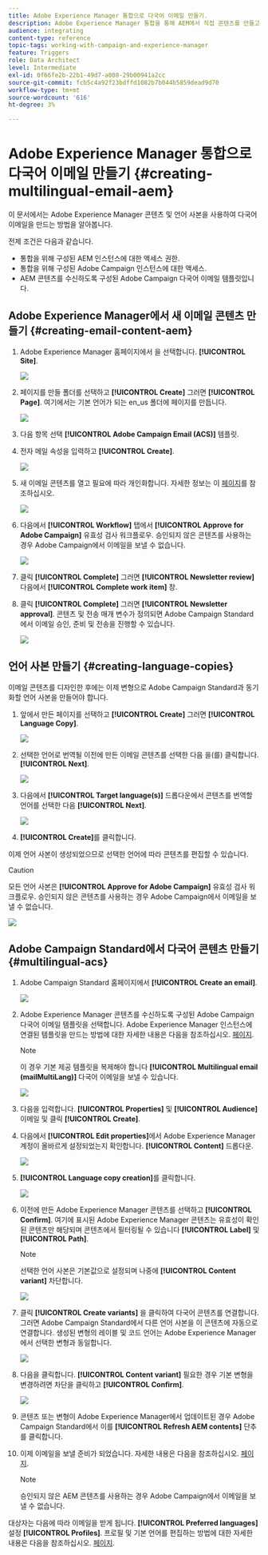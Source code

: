 ```yaml
---
title: Adobe Experience Manager 통합으로 다국어 이메일 만들기.
description: Adobe Experience Manager 통합을 통해 AEM에서 직접 콘텐츠를 만들고 나중에 Adobe Campaign에서 사용할 수 있습니다.
audience: integrating
content-type: reference
topic-tags: working-with-campaign-and-experience-manager
feature: Triggers
role: Data Architect
level: Intermediate
exl-id: 0f66fe2b-22b1-49d7-a080-29b00941a2cc
source-git-commit: fcb5c4a92f23bdffd1082b7b044b5859dead9d70
workflow-type: tm+mt
source-wordcount: '616'
ht-degree: 3%

---
```


# Adobe Experience Manager 통합으로 다국어 이메일 만들기 {#creating-multilingual-email-aem}

이 문서에서는 Adobe Experience Manager 콘텐츠 및 언어 사본을 사용하여 다국어 이메일을 만드는 방법을 알아봅니다.

전제 조건은 다음과 같습니다.

* 통합을 위해 구성된 AEM 인스턴스에 대한 액세스 권한.
* 통합을 위해 구성된 Adobe Campaign 인스턴스에 대한 액세스.
* AEM 콘텐츠를 수신하도록 구성된 Adobe Campaign 다국어 이메일 템플릿입니다.

## Adobe Experience Manager에서 새 이메일 콘텐츠 만들기 {#creating-email-content-aem}

1. Adobe Experience Manager 홈페이지에서 을 선택합니다. **[!UICONTROL Site]**.

   ![](assets/aem_acs_1.png)

1. 페이지를 만들 폴더를 선택하고 **[!UICONTROL Create]** 그러면 **[!UICONTROL Page]**. 여기에서는 기본 언어가 되는 en_us 폴더에 페이지를 만듭니다.

   ![](assets/aem_acs_2.png)

1. 다음 항목 선택 **[!UICONTROL Adobe Campaign Email (ACS)]** 템플릿.

1. 전자 메일 속성을 입력하고 **[!UICONTROL Create]**.

   ![](assets/aem_acs_3.png)

1. 새 이메일 콘텐츠를 열고 필요에 따라 개인화합니다. 자세한 정보는 이 [페이지](../../integrating/using/creating-email-experience-manager.md#editing-email-aem)를 참조하십시오.

   ![](assets/aem_acs_4.png)

1. 다음에서 **[!UICONTROL Workflow]** 탭에서 **[!UICONTROL Approve for Adobe Campaign]** 유효성 검사 워크플로우. 승인되지 않은 콘텐츠를 사용하는 경우 Adobe Campaign에서 이메일을 보낼 수 없습니다.

   ![](assets/aem_acs_7.png)

1. 클릭 **[!UICONTROL Complete]** 그러면 **[!UICONTROL Newsletter review]** 다음에서 **[!UICONTROL Complete work item]** 창.

1. 클릭 **[!UICONTROL Complete]** 그러면 **[!UICONTROL Newsletter approval]**. 콘텐츠 및 전송 매개 변수가 정의되면 Adobe Campaign Standard에서 이메일 승인, 준비 및 전송을 진행할 수 있습니다.

   ![](assets/aem_acs_8.png)

## 언어 사본 만들기 {#creating-language-copies}

이메일 콘텐츠를 디자인한 후에는 이제 변형으로 Adobe Campaign Standard과 동기화할 언어 사본을 만들어야 합니다.

1. 앞에서 만든 페이지를 선택하고 **[!UICONTROL Create]** 그러면 **[!UICONTROL Language Copy]**.

   ![](assets/aem_acs_5.png)

1. 선택한 언어로 번역될 이전에 만든 이메일 콘텐츠를 선택한 다음 을(를) 클릭합니다. **[!UICONTROL Next]**.

   ![](assets/aem_acs_6.png)

1. 다음에서 **[!UICONTROL Target language(s)]** 드롭다운에서 콘텐츠를 번역할 언어를 선택한 다음 **[!UICONTROL Next]**.

   ![](assets/aem_acs_9.png)

1. **[!UICONTROL Create]**&#x200B;를 클릭합니다.

이제 언어 사본이 생성되었으므로 선택한 언어에 따라 콘텐츠를 편집할 수 있습니다.

>[!CAUTION]
>
>모든 언어 사본은 **[!UICONTROL Approve for Adobe Campaign]** 유효성 검사 워크플로우. 승인되지 않은 콘텐츠를 사용하는 경우 Adobe Campaign에서 이메일을 보낼 수 없습니다.

![](assets/aem_acs_11.png)

## Adobe Campaign Standard에서 다국어 콘텐츠 만들기 {#multilingual-acs}

1. Adobe Campaign Standard 홈페이지에서 **[!UICONTROL Create an email]**.

   ![](assets/aem_acs_12.png)

1. Adobe Experience Manager 콘텐츠를 수신하도록 구성된 Adobe Campaign 다국어 이메일 템플릿을 선택합니다. Adobe Experience Manager 인스턴스에 연결된 템플릿을 만드는 방법에 대한 자세한 내용은 다음을 참조하십시오. [페이지](../../integrating/using/configure-experience-manager.md#config-acs).

   >[!NOTE]
   >
   >이 경우 기본 제공 템플릿을 복제해야 합니다 **[!UICONTROL Multilingual email (mailMultiLang)]** 다국어 이메일을 보낼 수 있습니다.

   ![](assets/aem_acs_13.png)

1. 다음을 입력합니다. **[!UICONTROL Properties]** 및 **[!UICONTROL Audience]** 이메일 및 클릭 **[!UICONTROL Create]**.

1. 다음에서 **[!UICONTROL Edit properties]**&#x200B;에서 Adobe Experience Manager 계정이 올바르게 설정되었는지 확인합니다. **[!UICONTROL Content]** 드롭다운.

   ![](assets/aem_acs_20.png)

1. **[!UICONTROL Language copy creation]**&#x200B;를 클릭합니다.

   ![](assets/aem_acs_16.png)

1. 이전에 만든 Adobe Experience Manager 콘텐츠를 선택하고 **[!UICONTROL Confirm]**. 여기에 표시된 Adobe Experience Manager 콘텐츠는 유효성이 확인된 콘텐츠만 해당되며 콘텐츠에서 필터링될 수 있습니다 **[!UICONTROL Label]** 및 **[!UICONTROL Path]**.

   >[!NOTE]
   >
   >선택한 언어 사본은 기본값으로 설정되며 나중에 **[!UICONTROL Content variant]** 차단합니다.

   ![](assets/aem_acs_17.png)

1. 클릭 **[!UICONTROL Create variants]** 을 클릭하여 다국어 콘텐츠를 연결합니다. 그러면 Adobe Campaign Standard에서 다른 언어 사본을 이 콘텐츠에 자동으로 연결합니다. 생성된 변형의 레이블 및 코드 언어는 Adobe Experience Manager에서 선택한 변형과 동일합니다.

   ![](assets/aem_acs_18.png)

1. 다음을 클릭합니다. **[!UICONTROL Content variant]** 필요한 경우 기본 변형을 변경하려면 차단을 클릭하고 **[!UICONTROL Confirm]**.

   ![](assets/aem_acs_19.png)

1. 콘텐츠 또는 변형이 Adobe Experience Manager에서 업데이트된 경우 Adobe Campaign Standard에서 이를 **[!UICONTROL Refresh AEM contents]** 단추를 클릭합니다.

1. 이제 이메일을 보낼 준비가 되었습니다. 자세한 내용은 다음을 참조하십시오. [페이지](../../sending/using/get-started-sending-messages.md).

   >[!NOTE]
   >
   >승인되지 않은 AEM 콘텐츠를 사용하는 경우 Adobe Campaign에서 이메일을 보낼 수 없습니다.

대상자는 다음에 따라 이메일을 받게 됩니다. **[!UICONTROL Preferred languages]** 설정 **[!UICONTROL Profiles]**. 프로필 및 기본 언어를 편집하는 방법에 대한 자세한 내용은 다음을 참조하십시오. [페이지](../../audiences/using/editing-profiles.md).
